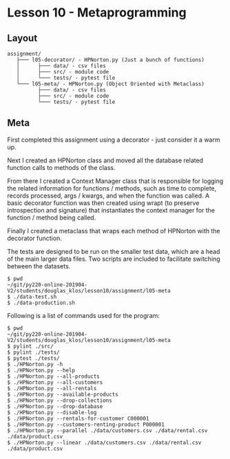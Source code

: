 # Lesson 10 - Metaprogramming


## Layout

```
assignment/
   ├─── l05-decorator/ - HPNorton.py (Just a bunch of functions)
   │      ├─── data/ - csv files
   │      ├─── src/ - module code
   │      └─── tests/ - pytest file
   └─── l05-meta/ - HPNorton.py (Object Oriented with Metaclass)
          ├─── data/ - csv files
          ├─── src/ - module code
          └─── tests/ - pytest file
```

## Meta

First completed this assignment using a decorator - just consider it a warm up.

Next I created an HPNorton class and moved all the database related function
calls to methods of the class.

From there I created a Context Manager class that is responsible for logging the
related information for functions / methods, such as time to complete, records
processed, args / kwargs, and when the function was called.  A basic decorator
function was then created using wrapt (to preserve introspection and signature)
that instantiates the context manager for the function / method being called.

Finally I created a metaclass that wraps each method of HPNorton with the
decorator function.

The tests are designed to be run on the smaller test data, which are a head
of the main larger data files.  Two scripts are included to facilitate
switching between the datasets.

```
$ pwd
~/git/py220-online-201904-V2/students/douglas_klos/lesson10/assignment/l05-meta
$ ./data-test.sh
$ ./data-production.sh
```

Following is a list of commands used for the program:

```
$ pwd
~/git/py220-online-201904-V2/students/douglas_klos/lesson10/assignment/l05-meta
$ pylint ./src/
$ pylint ./tests/
$ pytest ./tests/
$ ./HPNorton.py -h
$ ./HPNorton.py --help
$ ./HPNorton.py --all-products
$ ./HPNorton.py --all-customers
$ ./HPNorton.py --all-rentals
$ ./HPNorton.py --available-products
$ ./HPNorton.py --drop-collections
$ ./HPNorton.py --drop-database
$ ./HPNorton.py --disable-log
$ ./HPNorton.py --rentals-for-customer C000001
$ ./HPNorton.py --customers-renting-product P000001
$ ./HPNorton.py --parallel ./data/customers.csv ./data/rental.csv ./data/product.csv
$ ./HPNorton.py --linear ./data/customers.csv ./data/rental.csv ./data/product.csv
```